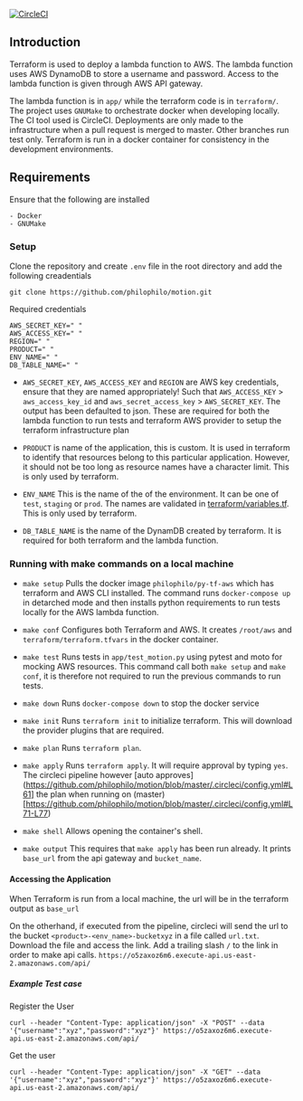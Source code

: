 [![CircleCI](https://circleci.com/gh/philophilo/motion.svg?style=shield)](https://app.circleci.com/pipelines/github/philophilo/motion?filter=all)

## Introduction

Terraform is used to deploy a lambda function to AWS. The lambda function uses AWS DynamoDB to store a username and password. Access to the lambda function is given through AWS API gateway.

The lambda function is in `app/` while the terraform code is in `terraform/`. The project uses `GNUMake` to orchestrate docker when developing locally. The CI tool used is CircleCI. Deployments are only made to the infrastructure when a pull request is merged to master. Other branches run test only. Terraform is run in a docker container for consistency in the development environments.

## Requirements

Ensure that the following are installed
```
- Docker
- GNUMake
```

### Setup

Clone the repository and create `.env` file in the root directory and add the following creadentials

```
git clone https://github.com/philophilo/motion.git
```

Required credentials

```
AWS_SECRET_KEY=" "
AWS_ACCESS_KEY=" "
REGION=" "
PRODUCT=" "
ENV_NAME=" "
DB_TABLE_NAME=" "
```

- `AWS_SECRET_KEY`, `AWS_ACCESS_KEY` and `REGION` are AWS key credentials, ensure that they are named appropriately! Such that `AWS_ACCESS_KEY` > `aws_access_key_id` and `aws_secret_access_key` > `AWS_SECRET_KEY`. The output has been defaulted to json. These are required for both the lambda function to run tests and terraform AWS provider to setup the terraform infrastructure plan

- `PRODUCT` is name of the application, this is custom. It is used in terraform to identify that resources belong to this particular application. However, it should not be too long as resource names have a character limit. This is only used by terraform.

- `ENV_NAME` This is the name of the of the environment. It can be one of `test`, `staging` or `prod`. The names are validated in [terraform/variables.tf](https://github.com/philophilo/motion/blob/master/terraform/variables.tf#L1-L11). This is only used by terraform.

- `DB_TABLE_NAME` is the name of the DynamDB created by terraform. It is required for both terraform and the lambda function.


### Running with make commands on a local machine

- `make setup` Pulls the docker image `philophilo/py-tf-aws` which has terraform and AWS CLI installed. The command runs `docker-compose up` in detarched mode and then installs python requirements to run tests locally for the AWS lambda function.

- `make conf` Configures both Terraform and AWS. It creates `/root/aws` and `terraform/terraform.tfvars` in the docker container.

- `make test` Runs tests in `app/test_motion.py` using pytest and moto for mocking AWS resources. This command call both `make setup` and `make conf`, it is therefore not required to run the previous commands to run tests.

- `make down` Runs `docker-compose down` to stop the docker service

- `make init` Runs `terraform init` to initialize terraform. This will download the provider plugins that are required.

- `make plan` Runs `terraform plan`.

- `make apply` Runs `terraform apply`. It will require approval by typing `yes`. The circleci pipeline however [auto approves](https://github.com/philophilo/motion/blob/master/.circleci/config.yml#L61] the plan when running on (master)[https://github.com/philophilo/motion/blob/master/.circleci/config.yml#L71-L77)

- `make shell` Allows opening the container's shell.

- `make output` This requires that `make apply` has been run already. It prints `base_url` from the api gateway and `bucket_name`.

#### Accessing the Application

When Terraform is run from a local machine, the url will be in the terraform output as `base_url`

On the otherhand, if executed from the pipeline, circleci will send the url to the bucket `<product>-<env_name>-bucketxyz` in a file called `url.txt`. Download the file and access the link. Add a trailing slash `/` to the link in order to make api calls. `https://o5zaxoz6m6.execute-api.us-east-2.amazonaws.com/api/`

##### Example Test case

Register the User

`curl --header "Content-Type: application/json" -X "POST" --data '{"username":"xyz","password":"xyz"}' https://o5zaxoz6m6.execute-api.us-east-2.amazonaws.com/api/`

Get the user

`curl --header "Content-Type: application/json" -X "GET" --data '{"username":"xyz","password":"xyz"}' https://o5zaxoz6m6.execute-api.us-east-2.amazonaws.com/api/`

